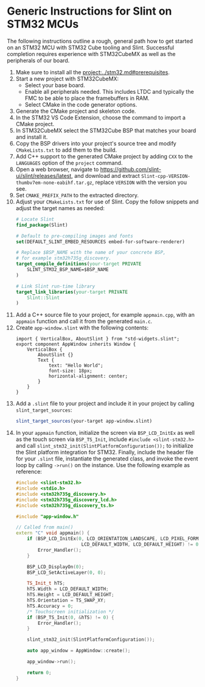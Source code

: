 <!-- Copyright © SixtyFPS GmbH <info@slint.dev> ; SPDX-License-Identifier: MIT -->

# Generic Instructions for Slint on STM32 MCUs

The following instructions outline a rough, general path how to get started on an STM32 MCU
with STM32 Cube tooling and Slint. Successful completion requires experience with STM32CubeMX
as well as the peripherals of our board.

1. Make sure to install all the <project:../stm32.md#prerequisites>.
2. Start a new project with STM32CubeMX:
   - Select your base board.
   - Enable all peripherals needed. This includes LTDC and typically the FMC to be able
     to place the framebuffers in RAM.
   - Select CMake in the code generator options.
3. Generate the CMake project and skeleton code.
4. In the STM32 VS Code Extension, choose the command to import a CMake project.
5. In STM32CubeMX select the STM32Cube BSP that matches your board and install it.
6. Copy the BSP drivers into your project's source tree and modify `CMakeLists.txt` to
   add them to the build.
7. Add C++ support to the generated CMake project by adding `CXX` to the `LANGUAGES` option
   of the `project` command.
8. Open a web browser, navigate to <https://github.com/slint-ui/slint/releases/latest>, and download
   and extract `Slint-cpp-VERSION-thumbv7em-none-eabihf.tar.gz`, replace `VERSION` with the version you see.
10. Set `CMAKE_PREFIX_PATH` to the extracted directory.
11. Adjust your `CMakeLists.txt` for use of Slint. Copy the follow snippets and adjust the target names as needed:
    ```cmake
    # Locate Slint
    find_package(Slint)
    
    # Default to pre-compiling images and fonts
    set(DEFAULT_SLINT_EMBED_RESOURCES embed-for-software-renderer)
    
    # Replace $BSP_NAME with the name of your concrete BSP,
    # for example stm32h735g_discovery.
    target_compile_definitions(your-target PRIVATE
        SLINT_STM32_BSP_NAME=$BSP_NAME
    )
    
    # Link Slint run-time library
    target_link_libraries(your-target PRIVATE
        Slint::Slint
    )
    ```
12. Add a C++ source file to your project, for example `appmain.cpp`, with an `appmain` function and call it
    from the generated `main.c`.
13. Create `app-window.slint` with the following contents:
    ```slint,no-preview
    import { VerticalBox, AboutSlint } from "std-widgets.slint";
    export component AppWindow inherits Window {
        VerticalBox {
            AboutSlint {}
            Text {
                text: "Hello World";
                font-size: 18px;
                horizontal-alignment: center;
            }
        }
    }
    ```
14. Add a `.slint` file to your project and include it in your project by calling `slint_target_sources`:
    ```cmake
    slint_target_sources(your-target app-window.slint)
    ```
15. In your `appmain` function, initialize the screen via `BSP_LCD_InitEx` as well as the touch screen via `BSP_TS_Init`,
    include `#include <slint-stm32.h>` and call `slint_stm32_init(SlintPlatformConfiguration());` to initialize the
    Slint platform integration for STM32. Finally, include the header file for your `.slint` file, instantiate the generated class, and invoke the event loop by calling `->run()` on the instance. Use the following example as reference:
    ```cpp
    #include <slint-stm32.h>
    #include <stdio.h>
    #include <stm32h735g_discovery.h>
    #include <stm32h735g_discovery_lcd.h>
    #include <stm32h735g_discovery_ts.h>    

    #include "app-window.h"

    // Called from main()
    extern "C" void appmain() {
        if (BSP_LCD_InitEx(0, LCD_ORIENTATION_LANDSCAPE, LCD_PIXEL_FORMAT_RGB565,
                            LCD_DEFAULT_WIDTH, LCD_DEFAULT_HEIGHT) != 0) {
            Error_Handler();
        }

        BSP_LCD_DisplayOn(0);
        BSP_LCD_SetActiveLayer(0, 0);

        TS_Init_t hTS;
        hTS.Width = LCD_DEFAULT_WIDTH;
        hTS.Height = LCD_DEFAULT_HEIGHT;
        hTS.Orientation = TS_SWAP_XY;
        hTS.Accuracy = 0;
        /* Touchscreen initialization */
        if (BSP_TS_Init(0, &hTS) != 0) {
            Error_Handler();
        }

        slint_stm32_init(SlintPlatformConfiguration());

        auto app_window = AppWindow::create();

        app_window->run();

        return 0;
    }
    ```


